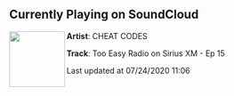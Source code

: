 ## Currently Playing on SoundCloud

[<img align="left" width="100" src="https://i1.sndcdn.com/artworks-08GGXlXh6Df8rlLO-T4Nzrg-t50x50.jpg">](https://soundcloud.com/cheatcodesmusic/too-easy-radio-on-sirius-xm-ep-15)

**Artist**: CHEAT CODES 

**Track**: Too Easy Radio on Sirius XM - Ep 15

Last updated at 07/24/2020 11:06
